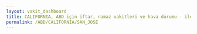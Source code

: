 ```yaml
---
layout: vakit_dashboard
title: CALIFORNIA, ABD için iftar, namaz vakitleri ve hava durumu - ilçe/eyalet seç
permalink: /ABD/CALIFORNIA/SAN_JOSE
---
```


<script type="text/javascript">
  var GLOBAL_COUNTRY = 'ABD';
  var GLOBAL_CITY = 'CALIFORNIA';
  var GLOBAL_STATE = 'SAN_JOSE';
  var lat = 72;
  var lon = 21;
</script>
